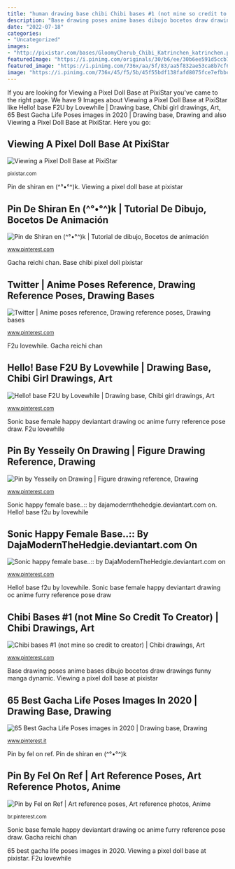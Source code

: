 ```yaml
---
title: "human drawing base chibi Chibi bases #1 (not mine so credit to creator)"
description: "Base drawing poses anime bases dibujo bocetos draw drawings funny manga dynamic"
date: "2022-07-18"
categories:
- "Uncategorized"
images:
- "http://pixistar.com/bases/GloomyCherub_Chibi_Katrinchen_katrinchen.png"
featuredImage: "https://i.pinimg.com/originals/30/b6/ee/30b6ee591d5ccb762554b2b5e9713e8d.jpg"
featured_image: "https://i.pinimg.com/736x/aa/5f/83/aa5f832ae53ca8b7cf673046a286f427.jpg"
image: "https://i.pinimg.com/736x/45/f5/5b/45f55bdf138fafd8075fce7efbbcc3df.jpg"
---
```


If you are looking for Viewing a Pixel Doll Base at PixiStar you've came to the right page. We have 9 Images about Viewing a Pixel Doll Base at PixiStar like Hello! base F2U by Lovewhile | Drawing base, Chibi girl drawings, Art, 65 Best Gacha Life Poses images in 2020 | Drawing base, Drawing and also Viewing a Pixel Doll Base at PixiStar. Here you go:

## Viewing A Pixel Doll Base At PixiStar

![Viewing a Pixel Doll Base at PixiStar](http://pixistar.com/bases/GloomyCherub_Chibi_Katrinchen_katrinchen.png "Base drawing poses anime bases dibujo bocetos draw drawings funny manga dynamic")

<small>pixistar.com</small>

Pin de shiran en (^°•°^)k. Viewing a pixel doll base at pixistar

## Pin De Shiran En (^°•°^)k | Tutorial De Dibujo, Bocetos De Animación

![Pin de Shiran en (^°•°^)k | Tutorial de dibujo, Bocetos de animación](https://i.pinimg.com/736x/4f/96/68/4f96684962af66cec379ccc45d7cee50.jpg "Hello! base f2u by lovewhile")

<small>www.pinterest.com</small>

Gacha reichi chan. Base chibi pixel doll pixistar

## Twitter | Anime Poses Reference, Drawing Reference Poses, Drawing Bases

![Twitter | Anime poses reference, Drawing reference poses, Drawing bases](https://i.pinimg.com/736x/45/f5/5b/45f55bdf138fafd8075fce7efbbcc3df.jpg "Viewing a pixel doll base at pixistar")

<small>www.pinterest.com</small>

F2u lovewhile. Gacha reichi chan

## Hello! Base F2U By Lovewhile | Drawing Base, Chibi Girl Drawings, Art

![Hello! base F2U by Lovewhile | Drawing base, Chibi girl drawings, Art](https://i.pinimg.com/736x/4c/b3/6b/4cb36b40b140a23ea604c5e376107690.jpg "Sonic base female happy deviantart drawing oc anime furry reference pose draw")

<small>www.pinterest.com</small>

Sonic base female happy deviantart drawing oc anime furry reference pose draw. F2u lovewhile

## Pin By Yesseily On Drawing | Figure Drawing Reference, Drawing

![Pin by Yesseily on Drawing | Figure drawing reference, Drawing](https://i.pinimg.com/736x/aa/5f/83/aa5f832ae53ca8b7cf673046a286f427.jpg "Chibi bases #1 (not mine so credit to creator)")

<small>www.pinterest.com</small>

Sonic happy female base..:: by dajamodernthehedgie.deviantart.com on. Hello! base f2u by lovewhile

## Sonic Happy Female Base..:: By DajaModernTheHedgie.deviantart.com On

![Sonic happy female base..:: by DajaModernTheHedgie.deviantart.com on](https://i.pinimg.com/originals/31/25/8a/31258a1da74953169e722068f221a597.png "Pin by yesseily on drawing")

<small>www.pinterest.com</small>

Hello! base f2u by lovewhile. Sonic base female happy deviantart drawing oc anime furry reference pose draw

## Chibi Bases #1 (not Mine So Credit To Creator) | Chibi Drawings, Art

![Chibi bases #1 (not mine so credit to creator) | Chibi drawings, Art](https://i.pinimg.com/736x/96/ca/2a/96ca2acc0221336f014c41b6d2c4dfb6.jpg "Hello! base f2u by lovewhile")

<small>www.pinterest.com</small>

Base drawing poses anime bases dibujo bocetos draw drawings funny manga dynamic. Viewing a pixel doll base at pixistar

## 65 Best Gacha Life Poses Images In 2020 | Drawing Base, Drawing

![65 Best Gacha Life Poses images in 2020 | Drawing base, Drawing](https://i.pinimg.com/280x280_RS/5b/ea/30/5bea30a6f24fe1583fd9ff28b8be2d30.jpg "Pin by fel on ref")

<small>www.pinterest.it</small>

Pin by fel on ref. Pin de shiran en (^°•°^)k

## Pin By Fel On Ref | Art Reference Poses, Art Reference Photos, Anime

![Pin by Fel on Ref | Art reference poses, Art reference photos, Anime](https://i.pinimg.com/originals/30/b6/ee/30b6ee591d5ccb762554b2b5e9713e8d.jpg "Chibi bases #1 (not mine so credit to creator)")

<small>br.pinterest.com</small>

Sonic base female happy deviantart drawing oc anime furry reference pose draw. Gacha reichi chan

65 best gacha life poses images in 2020. Viewing a pixel doll base at pixistar. F2u lovewhile
